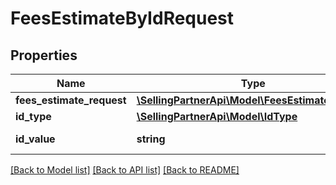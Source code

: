 # FeesEstimateByIdRequest

## Properties
Name | Type | Description | Notes
------------ | ------------- | ------------- | -------------
**fees_estimate_request** | [**\SellingPartnerApi\Model\FeesEstimateRequest**](FeesEstimateRequest.md) |  | [optional] 
**id_type** | [**\SellingPartnerApi\Model\IdType**](IdType.md) |  | 
**id_value** | **string** | The item identifier. | 

[[Back to Model list]](../README.md#documentation-for-models) [[Back to API list]](../README.md#documentation-for-api-endpoints) [[Back to README]](../README.md)


